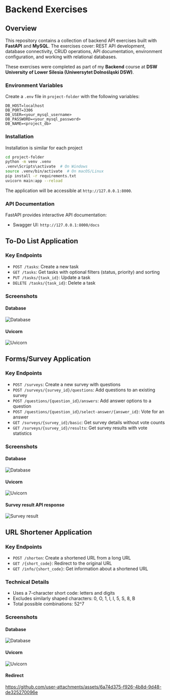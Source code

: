 # Backend Exercises

## Overview

This repository contains a collection of backend API exercises built with **FastAPI** and **MySQL**. The exercises cover: REST API development, database connectivity, CRUD operations, API documentation, environment configuration, and working with relational databases.

These exercises were completed as part of my **Backend** course at **DSW University of Lower Silesia (Uniwersytet Dolnośląski DSW)**.

### Environment Variables
Create a `.env` file in `project-folder` with the following variables:
```
DB_HOST=localhost
DB_PORT=3306
DB_USER=<your_mysql_username>
DB_PASSWORD=<your_mysql_password>
DB_NAME=<project_db>
```

### Installation
Installation is similar for each project
   ```bash
   cd project-folder
   python -m venv .venv
   .venv\Scripts\activate  # On Windows
   source .venv/bin/activate  # On macOS/Linux
   pip install -r requirements.txt
   uvicorn main:app --reload
   ```
The application will be accessible at `http://127.0.0.1:8000`.

### API Documentation
FastAPI provides interactive API documentation:
- Swagger UI: `http://127.0.0.1:8000/docs`


## To-Do List Application

### Key Endpoints
- `POST /tasks`: Create a new task
- `GET /tasks`: Get tasks with optional filters (status, priority) and sorting
- `PUT /tasks/{task_id}`: Update a task
- `DELETE /tasks/{task_id}`: Delete a task

### Screenshots
#### Database
![Database](/todo-list/screenshots/todo_db.png)

#### Uvicorn
![Uvicorn](/todo-list/screenshots/uvicorn.png)

## Forms/Survey Application

### Key Endpoints
- `POST /surveys`: Create a new survey with questions
- `POST /surveys/{survey_id}/questions`: Add questions to an existing survey
- `POST /questions/{question_id}/answers`: Add answer options to a question
- `POST /questions/{question_id}/select-answer/{answer_id}`: Vote for an answer
- `GET /surveys/{survey_id}/basic`: Get survey details without vote counts
- `GET /surveys/{survey_id}/results`: Get survey results with vote statistics

### Screenshots
#### Database
![Database](/forms/screenshots/database.png)

#### Uvicorn
![Uvicorn](/forms/screenshots/uvicorn.png)

#### Survey result API response
![Survey result](/forms/screenshots/survey_result.png)

## URL Shortener Application

### Key Endpoints
- `POST /shorten`: Create a shortened URL from a long URL
- `GET /{short_code}`: Redirect to the original URL
- `GET /info/{short_code}`: Get information about a shortened URL

### Technical Details
- Uses a 7-character short code: letters and digits
- Excludes similarly shaped characters: 0, O, 1, l, I, 5, S, 8, B
- Total possible combinations: 52^7

### Screenshots
#### Database
![Database](/url-shortener/screenshots/database.png)

#### Uvicorn
![Uvicorn](/url-shortener/screenshots/uvicorn.png)

#### Redirect
https://github.com/user-attachments/assets/6a74d375-f926-4b8d-9d48-de325270096e

